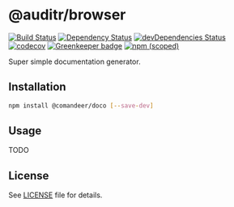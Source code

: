 # @auditr/browser

[![Build Status](https://travis-ci.org/Comandeer/doco.svg?branch=master)](https://travis-ci.org/Comandeer/doco) [![Dependency Status](https://david-dm.org/Comandeer/doco.svg)](https://david-dm.org/Comandeer/doco) [![devDependencies Status](https://david-dm.org/Comandeer/doco/dev-status.svg)](https://david-dm.org/Comandeer/doco?type=dev) [![codecov](https://codecov.io/gh/Comandeer/doco/branch/master/graph/badge.svg)](https://codecov.io/gh/Comandeer/doco) [![Greenkeeper badge](https://badges.greenkeeper.io/Comandeer/doco.svg)](https://greenkeeper.io/) [![npm (scoped)](https://img.shields.io/npm/v/@comandeer/doco.svg)](https://npmjs.com/package/@comandeer/doco)

Super simple documentation generator.

## Installation

```bash
npm install @comandeer/doco [--save-dev]
```

## Usage

TODO

## License

See [LICENSE](./LICENSE) file for details.
